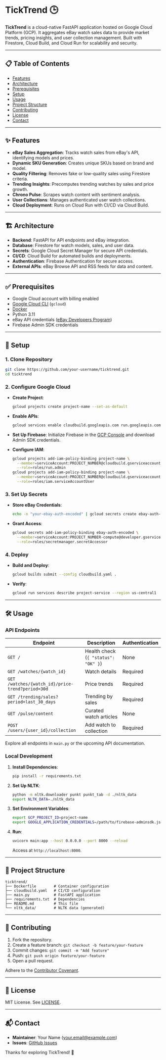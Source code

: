 
# TickTrend 🕒

**TickTrend** is a cloud-native FastAPI application hosted on Google Cloud Platform (GCP). It aggregates eBay watch sales data to provide market trends, pricing insights, and user collection management. Built with Firestore, Cloud Build, and Cloud Run for scalability and security.

---

## 📋 Table of Contents

- [Features](#-features)
- [Architecture](#-architecture)
- [Prerequisites](#-prerequisites)
- [Setup](#-setup)
- [Usage](#-usage)
- [Project Structure](#-project-structure)
- [Contributing](#-contributing)
- [License](#-license)
- [Contact](#-contact)

---

## ✨ Features

- **eBay Sales Aggregation**: Tracks watch sales from eBay's API, identifying models and prices.
- **Dynamic SKU Generation**: Creates unique SKUs based on brand and model.
- **Quality Filtering**: Removes fake or low-quality sales using Firestore criteria.
- **Trending Insights**: Precomputes trending watches by sales and price growth.
- **Chrono Pulse**: Scrapes watch content with sentiment analysis.
- **User Collections**: Manages authenticated user watch collections.
- **Cloud Deployment**: Runs on Cloud Run with CI/CD via Cloud Build.

---

## 🏗️ Architecture

- **Backend**: FastAPI for API endpoints and eBay integration.
- **Database**: Firestore for watch models, sales, and user data.
- **Secrets**: Google Cloud Secret Manager for secure API credentials.
- **CI/CD**: Cloud Build for automated builds and deployments.
- **Authentication**: Firebase Authentication for secure access.
- **External APIs**: eBay Browse API and RSS feeds for data and content.

---

## ✅ Prerequisites

- Google Cloud account with billing enabled
- [Google Cloud CLI](https://cloud.google.com/sdk/docs/install) (`gcloud`)
- [Docker](https://www.docker.com/get-started)
- Python 3.11
- eBay API credentials ([eBay Developers Program](https://developer.ebay.com/))
- Firebase Admin SDK credentials

---

## 🚀 Setup

### 1. Clone Repository

```bash
git clone https://github.com/your-username/ticktrend.git
cd ticktrend
```

### 2. Configure Google Cloud

- **Create Project**:
  ```bash
  gcloud projects create project-name --set-as-default
  ```

- **Enable APIs**:
  ```bash
  gcloud services enable cloudbuild.googleapis.com run.googleapis.com firestore.googleapis.com secretmanager.googleapis.com
  ```

- **Set Up Firebase**:
  Initialize Firebase in the [GCP Console](https://console.firebase.google.com/) and download Admin SDK credentials.

- **Configure IAM**:
  ```bash
  gcloud projects add-iam-policy-binding project-name \
    --member=serviceAccount:PROJECT_NUMBER@cloudbuild.gserviceaccount.com \
    --role=roles/run.admin
  gcloud projects add-iam-policy-binding project-name \
    --member=serviceAccount:PROJECT_NUMBER@cloudbuild.gserviceaccount.com \
    --role=roles/iam.serviceAccountUser
  ```

### 3. Set Up Secrets

- **Store eBay Credentials**:
  ```bash
  echo -n "your-ebay-auth-encoded" | gcloud secrets create ebay-auth-encoded --data-file=-
  ```

- **Grant Access**:
  ```bash
  gcloud secrets add-iam-policy-binding ebay-auth-encoded \
    --member=serviceAccount:PROJECT_NUMBER-compute@developer.gserviceaccount.com \
    --role=roles/secretmanager.secretAccessor
  ```

### 4. Deploy

- **Build and Deploy**:
  ```bash
  gcloud builds submit --config cloudbuild.yaml .
  ```

- **Verify**:
  ```bash
  gcloud run services describe project-service --region us-central1
  ```

---

## 🛠️ Usage

### API Endpoints

| Endpoint | Description | Authentication |
|----------|-------------|----------------|
| `GET /` | Health check (`{ "status": "OK" }`) | None |
| `GET /watches/{watch_id}` | Watch details | Required |
| `GET /watches/{watch_id}/price-trend?period=30d` | Price trends | Required |
| `GET /trending/sales?period=last_30_days` | Trending by sales | Required |
| `GET /pulse/content` | Curated watch articles | None |
| `POST /users/{user_id}/collection` | Add watch to collection | Required |

Explore all endpoints in `main.py` or the upcoming API documentation.

### Local Development

1. **Install Dependencies**:
   ```bash
   pip install -r requirements.txt
   ```

2. **Set Up NLTK**:
   ```bash
   python -m nltk.downloader punkt punkt_tab -d ./nltk_data
   export NLTK_DATA=./nltk_data
   ```

3. **Set Environment Variables**:
   ```bash
   export GCP_PROJECT_ID=project-name
   export GOOGLE_APPLICATION_CREDENTIALS=/path/to/firebase-adminsdk.json
   ```

4. **Run**:
   ```bash
   uvicorn main:app --host 0.0.0.0 --port 8000 --reload
   ```

   Access at `http://localhost:8000`.

---

## 📂 Project Structure

```
ticktrend/
├── Dockerfile        # Container configuration
├── cloudbuild.yaml   # CI/CD configuration
├── main.py           # FastAPI application
├── requirements.txt  # Dependencies
├── README.md         # This file
└── nltk_data/        # NLTK data (generated)
```

---

## 🤝 Contributing

1. Fork the repository.
2. Create a feature branch: `git checkout -b feature/your-feature`
3. Commit changes: `git commit -m "Add feature"`
4. Push: `git push origin feature/your-feature`
5. Open a pull request.

Adhere to the [Contributor Covenant](https://www.contributor-covenant.org/).

---

## 📜 License

MIT License. See [LICENSE](LICENSE).

---

## 📬 Contact

- **Maintainer**: Your Name (your.email@example.com)
- **Issues**: [GitHub Issues](https://github.com/your-username/ticktrend/issues)

Thanks for exploring TickTrend! 🚀

